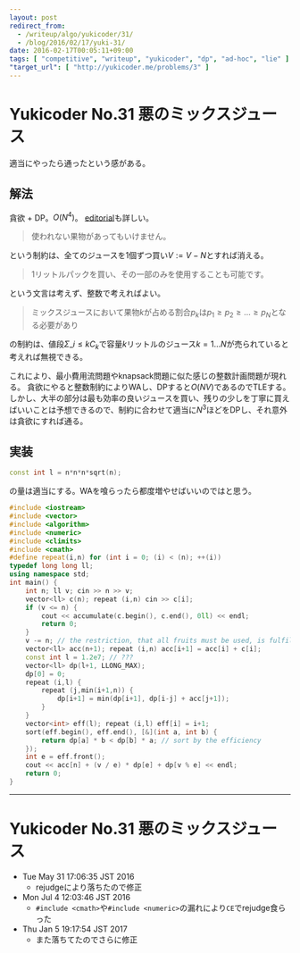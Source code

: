 ```yaml
---
layout: post
redirect_from:
  - /writeup/algo/yukicoder/31/
  - /blog/2016/02/17/yuki-31/
date: 2016-02-17T00:05:11+09:00
tags: [ "competitive", "writeup", "yukicoder", "dp", "ad-hoc", "lie" ]
"target_url": [ "http://yukicoder.me/problems/3" ]
---
```


# Yukicoder No.31 悪のミックスジュース

適当にやったら通ったという感がある。

## 解法

貪欲 + DP。$O(N^4)$。
[editorial](http://rsujskf.s602.xrea.com/?yukicoder_31)も詳しい。


>   使われない果物があってもいけません。

という制約は、全てのジュースを1個ずつ買い$V := V - N$とすれば消える。

>   $1$リットルパックを買い、その一部のみを使用することも可能です。

という文言は考えず、整数で考えればよい。

>   ミックスジュースにおいて果物$k$が占める割合$p_k$は$p_1 \ge p_2 \ge \dots \ge p_N$となる必要があり

の制約は、値段$\Sigma\_{i \le k} C_k$で容量$k$リットルのジュース$k = 1 \dots N$が売られていると考えれば無視できる。

これにより、最小費用流問題やknapsack問題に似た感じの整数計画問題が現れる。
貪欲にやると整数制約によりWAし、DPすると$O(NV)$であるのでTLEする。
しかし、大半の部分は最も効率の良いジュースを買い、残りの少しを丁寧に買えばいいことは予想できるので、制約に合わせて適当に$N^3$ほどをDPし、それ意外は貪欲にすれば通る。

## 実装

``` c++
const int l = n*n*n*sqrt(n);
```

の量は適当にする。WAを喰らったら都度増やせばいいのではと思う。


``` c++
#include <iostream>
#include <vector>
#include <algorithm>
#include <numeric>
#include <climits>
#include <cmath>
#define repeat(i,n) for (int i = 0; (i) < (n); ++(i))
typedef long long ll;
using namespace std;
int main() {
    int n; ll v; cin >> n >> v;
    vector<ll> c(n); repeat (i,n) cin >> c[i];
    if (v <= n) {
        cout << accumulate(c.begin(), c.end(), 0ll) << endl;
        return 0;
    }
    v -= n; // the restriction, that all fruits must be used, is fulfilled now.
    vector<ll> acc(n+1); repeat (i,n) acc[i+1] = acc[i] + c[i];
    const int l = 1.2e7; // ???
    vector<ll> dp(l+1, LLONG_MAX);
    dp[0] = 0;
    repeat (i,l) {
        repeat (j,min(i+1,n)) {
            dp[i+1] = min(dp[i+1], dp[i-j] + acc[j+1]);
        }
    }
    vector<int> eff(l); repeat (i,l) eff[i] = i+1;
    sort(eff.begin(), eff.end(), [&](int a, int b) {
        return dp[a] * b < dp[b] * a; // sort by the efficiency
    });
    int e = eff.front();
    cout << acc[n] + (v / e) * dp[e] + dp[v % e] << endl;
    return 0;
}
```

---

# Yukicoder No.31 悪のミックスジュース

-   Tue May 31 17:06:35 JST 2016
    -   rejudgeにより落ちたので修正
-   Mon Jul  4 12:03:46 JST 2016
    -   `#include <cmath>`や`#include <numeric>`の漏れにより`CE`でrejudge食らった
-   Thu Jan  5 19:17:54 JST 2017
    -   また落ちてたのでさらに修正
